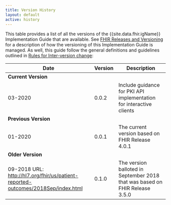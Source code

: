 ```yaml
---
title: Version History
layout: default
active: history
---
```


This table provides a list of all the versions of the {{site.data.fhir.igName}} Implementation Guide that are available. See [FHIR Releases and Versioning](http://build.fhir.org/versions.html#versions) for a description of how the versioning of this Implementation Guide is managed.  As well, this guide follow the general definitions and guidelines outlined in [Rules for Inter-version change](http://build.fhir.org/versions.html#change):

|Date|Version|Description|
|---|---|---|
|**Current Version**|
|03-2020|0.0.2|Include guidance for PKI API implementation for interactive clients|
|**Previous Version**|
|01-2020|0.0.1|The current version based on FHIR Release 4.0.1|
|**Older Version**|
|09-2018 URL: http://hl7.org/fhir/us/patient-reported-outcomes/2018Sep/index.html|0.1.0| The version balloted in September 2018 that was based on FHIR Release 3.5.0|
